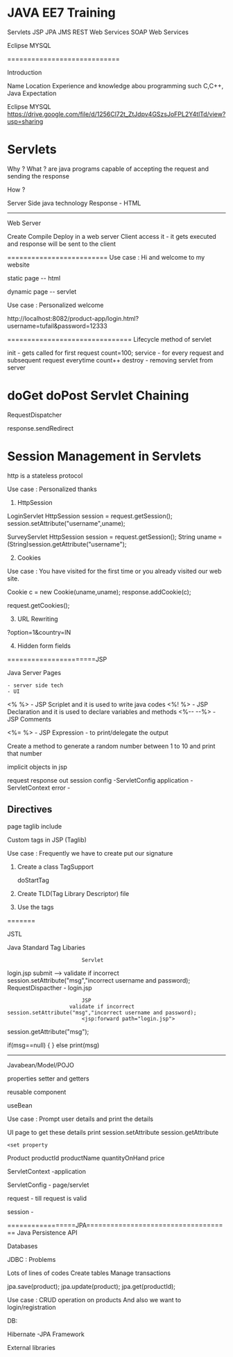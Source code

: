 JAVA EE7 Training
====================


Servlets
JSP
JPA
JMS
REST Web Services
SOAP Web Services


Eclipse
MYSQL 

============================

Introduction

Name
Location
Experience and knowledge abou programming such C,C++, Java
Expectation





Eclipse
MYSQL 
https://drive.google.com/file/d/1256Cl72t_ZtJdpv4GSzsJoFPL2Y4tlTd/view?usp=sharing










Servlets
=============================================
Why ?
What ?
are java programs capable of accepting the request and sending the response 

How ?


Server Side java technology 
Response - HTML



----------------------------
Web Server



Create
Compile
Deploy in a web server
Client access it - it gets executed and response  will be sent to the client


=========================
Use case : Hi and welcome to my website


static page     -- html

dynamic page -- servlet


Use case : Personalized welcome

http://localhost:8082/product-app/login.html?username=tufail&password=12333


===============================
Lifecycle method of servlet 

init		- gets called for first request		count=100;
service		- for every request and subsequent request everytime	count++
destroy		- removing servlet from server




doGet
doPost
Servlet Chaining
==============================

RequestDispatcher



response.sendRedirect



Session Management in Servlets
==================================


http is a stateless protocol

Use case : Personalized thanks

1) HttpSession

LoginServlet
HttpSession session = request.getSession();
session.setAttribute("username",uname);


SurveyServlet
HttpSession session = request.getSession();
String uname = (String)session.getAttribute("username");


2) Cookies

Use case : You have visited for the first time or you already visited our web site.

Cookie c = new Cookie(uname,uname);
response.addCookie(c);

request.getCookies();






























3) URL Rewriting

?option=1&country=IN


4) Hidden form fields


<input type="hidden" name="favfood" value="dosa">


======================JSP

Java Server Pages

	- server side tech
	- UI



<%		%>	- JSP Scriplet and it is used to write java codes
<%!		%>	- JSP Declaration and it is used to declare variables and methods
<%--		--%>	- JSP Comments

<%= 		%>	- JSP Expression - to print/delegate the output

Create a method to generate a random number between 1 to 10 and print that number 




implicit objects in jsp

request
response
out
session
config		-ServletConfig
application	- ServletContext
error		- 


Directives
-----------------

page
taglib
include

Custom tags in JSP (Taglib)


Use case : Frequently we have to create put our signature

<signature></signature>


1. Create a class TagSupport


	doStartTag


2. Create TLD(Tag Library Descriptor) file 

	

3. Use the tags



=======

JSTL

Java Standard Tag Libaries






							Servlet
login.jsp
			submit		-->	validate if incorrect session.setAttribute("msg","incorrect username and password);
							   RequestDispacther	-	login.jsp
			


							JSP	
						validate if incorrect session.setAttribute("msg","incorrect username and password);
							<jsp:forward path="login.jsp">		
session.getAttribute("msg");

if(msg==null)
{
}
else
print(msg)




----------------------------------
Javabean/Model/POJO

properties
setter and getters


reusable component

useBean



Use case : Prompt user details and print the details


UI	page to get these details		print 
	session.setAttribute 		session.getAttribute


	<set property



Product
	productId
	productName
	quantityOnHand
	price


ServletContext 	-application

ServletConfig	- page/servlet

request		- till request is valid

session		- 



=================JPA====================================
Java Persistence API

Databases

JDBC : Problems 

Lots of lines of codes
Create tables
Manage transactions




jpa.save(product);
jpa.update(product);
jpa.get(productId);


Use case : CRUD operation on products And also we want to login/registration

DB: 


Hibernate	-JPA Framework


External libraries


























